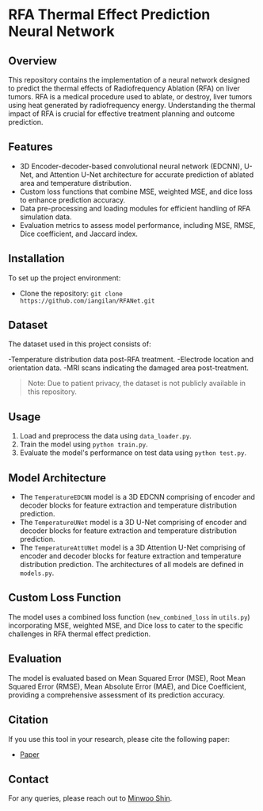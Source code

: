 # RFA Thermal Effect Prediction Neural Network

## Overview
This repository contains the implementation of a neural network designed to predict the thermal effects of Radiofrequency Ablation (RFA) on liver tumors. RFA is a medical procedure used to ablate, or destroy, liver tumors using heat generated by radiofrequency energy. Understanding the thermal impact of RFA is crucial for effective treatment planning and outcome prediction.

## Features
- 3D Encoder-decoder-based convolutional neural network (EDCNN), U-Net, and Attention U-Net architecture for accurate prediction of ablated area and temperature distribution.
- Custom loss functions that combine MSE, weighted MSE, and dice loss to enhance prediction accuracy.
- Data pre-processing and loading modules for efficient handling of RFA simulation data.
- Evaluation metrics to assess model performance, including MSE, RMSE, Dice coefficient, and Jaccard index.

## Installation
To set up the project environment:
- Clone the repository: `git clone https://github.com/iangilan/RFANet.git`

## Dataset
The dataset used in this project consists of:

-Temperature distribution data post-RFA treatment.
-Electrode location and orientation data.
-MRI scans indicating the damaged area post-treatment.

> Note: Due to patient privacy, the dataset is not publicly available in this repository.

## Usage
1. Load and preprocess the data using `data_loader.py`.
2. Train the model using `python train.py`.
3. Evaluate the model's performance on test data using `python test.py`.

## Model Architecture
- The `TemperatureEDCNN` model is a 3D EDCNN comprising of encoder and decoder blocks for feature extraction and temperature distribution prediction.
- The `TemperatureUNet` model is a 3D U-Net comprising of encoder and decoder blocks for feature extraction and temperature distribution prediction.
- The `TemperatureAttUNet` model is a 3D Attention U-Net comprising of encoder and decoder blocks for feature extraction and temperature distribution prediction. 
The architectures of all models are defined in `models.py`.

## Custom Loss Function
The model uses a combined loss function (`new_combined_loss` in `utils.py`) incorporating MSE, weighted MSE, and Dice loss to cater to the specific challenges in RFA thermal effect prediction.

## Evaluation
The model is evaluated based on Mean Squared Error (MSE), Root Mean Squared Error (RMSE), Mean Absolute Error (MAE), and Dice Coefficient, providing a comprehensive assessment of its prediction accuracy.

## Citation
If you use this tool in your research, please cite the following paper:
- [Paper](link-to-paper)

## Contact
For any queries, please reach out to [Minwoo Shin](mjmj0210@gmail.com).
